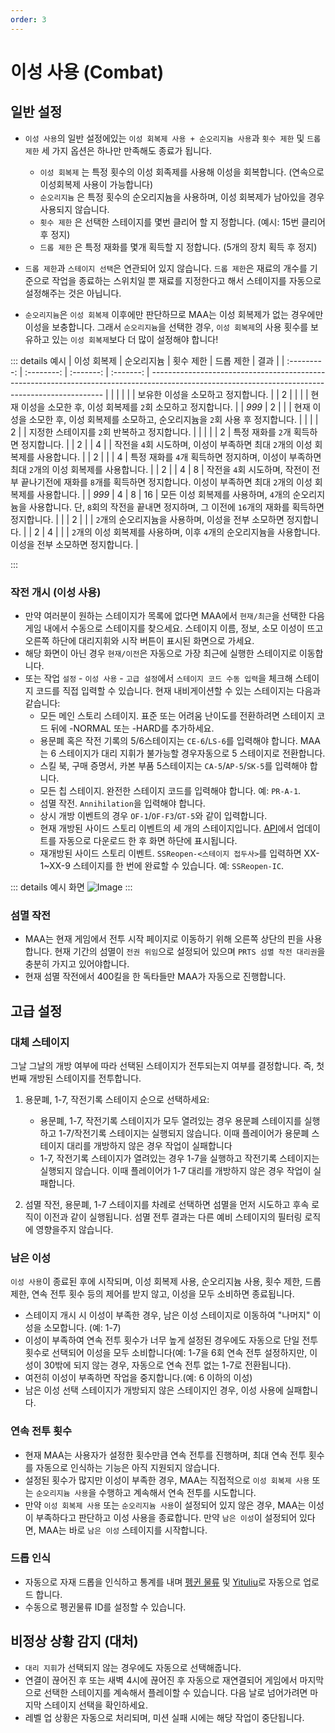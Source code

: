 ```yaml
---
order: 3
---
```


# 이성 사용 (Combat)

## 일반 설정

- `이성 사용`의 일반 설정에있는 `이성 회복제 사용 + 순오리지늄 사용`과 `횟수 제한` 및 `드롭 제한` 세 가지 옵션은 하나만 만족해도 종료가 됩니다.

  - `이성 회복제` 는 특정 횟수의 이성 회족제를 사용해 이성을 회복합니다. (연속으로 이성회복제 사용이 가능합니다)
  - `순오리지늄` 은 특정 횟수의 순오리지늄을 사용하며, 이성 회복제가 남아있을 경우 사용되지 않습니다.
  - `횟수 제한` 은 선택한 스테이지를 몇번 클리어 할 지 정합니다. (예시: 15번 클리어 후 정지)
  - `드롭 제한` 은 특정 재화를 몇개 획득할 지 정합니다. (5개의 장치 획득 후 정지)

- `드롭 제한`과 `스테이지 선택`은 연관되어 있지 않습니다. `드롭 제한`은 재료의 개수를 기준으로 작업을 종료하는 스위치일 뿐 재료를 지정한다고 해서 스테이지를 자동으로 설정해주는 것은 아닙니다.
- `순오리지늄`은 `이성 회복제` 이후에만 판단하므로 MAA는 이성 회복제가 없는 경우에만 이성을 보충합니다. 그래서 `순오리지늄`을 선택한 경우, `이성 회복제`의 사용 횟수를 보유하고 있는 `이성 회복제`보다 더 많이 설정해야 합니다!

::: details 예시
| 이성 회복제 | 순오리지늄 | 횟수 제한 | 드롭 제한 | 결과 |
| :---------: | :--------: | :-------: | :-------: | ------------------------------------------------------------------------------------------------------------------------------------------------ |
| | | | | 보유한 이성을 소모하고 정지합니다. |
| 2 | | | | 현재 이성을 소모한 후, 이성 회복제를 `2`회 소모하고 정지합니다. |
| _999_ | 2 | | | 현재 이성을 소모한 후, 이성 회복제를 소모하고, 순오리지늄을 `2`회 사용 후 정지합니다. |
| | | 2 | | 지정한 스테이지를 `2`회 반복하고 정지합니다. |
| | | | 2 | 특정 재화를 `2`개 획득하면 정지합니다. |
| 2 | | 4 | | 작전을 `4`회 시도하며, 이성이 부족하면 최대 `2`개의 이성 회복제를 사용합니다.  |
| 2 | | | 4 | 특정 재화를 `4`개 획득하면 정지하며, 이성이 부족하면 최대 `2`개의 이성 회복제를 사용합니다. |
| 2 | | 4 | 8 | 작전을 `4`회 시도하며, 작전이 전부 끝나기전에 재화를 `8`개를 획득하면 정지합니다. 이성이 부족하면 최대 `2`개의 이성 회복제를 사용합니다. |
| _999_ | 4 | 8 | 16 | 모든 이성 회복제를 사용하며, `4`개의 순오리지늄을 사용합니다. 단, `8`회의 작전을 끝내면 정지하며, 그 이전에 `16`개의 재화를 획득하면 정지합니다. |
|  | 2 | | | `2`개의 순오리지늄을 사용하며, 이성을 전부 소모하면 정지합니다.     |
| 2 | 4 | | | `2`개의 이성 회복제를 사용하며, 이후 `4`개의 순오리지늄을 사용합니다. 이성을 전부 소모하면 정지합니다. |

:::

### 작전 개시 (이성 사용)

- 만약 여러분이 원하는 스테이지가 목록에 없다면 MAA에서 `현재/최근`을 선택한 다음 게임 내에서 수동으로 스테이지를 찾으세요.
스테이지 이름, 정보, 소모 이성이 뜨고 오른쪽 하단에 대리지휘와 시작 버튼이 표시된 화면으로 가세요.
- 해당 화면이 아닌 경우 `현재/이전`은 자동으로 가장 최근에 실행한 스테이지로 이동합니다.
- 또는 작업 `설정` - `이성 사용` - `고급 설정`에서 `스테이지 코드 수동 입력`을 체크해 스테이지 코드를 직접 입력할 수 있습니다. 현재 내비게이션할 수 있는 스테이지는 다음과 같습니다:
  - 모든 메인 스토리 스테이지. 표준 또는 어려움 난이도를 전환하려면 스테이지 코드 뒤에 -NORMAL 또는 -HARD를 추가하세요.
  - 용문폐 혹은 작전 기록의 5/6스테이지는 `CE-6`/`LS-6`를 입력해야 합니다. MAA는 6 스테이지가 대리 지휘가 불가능할 경우자동으로 5 스테이지로 전환합니다.
  - 스킬 북, 구매 증명서, 카본 부품 5스테이지는 `CA-5`/`AP-5`/`SK-5`를 입력해야 합니다.
  - 모든 칩 스테이지. 완전한 스테이지 코드를 입력해야 합니다. 예: `PR-A-1`.
  - 섬멸 작전. `Annihilation`을 입력해야 합니다.
  - 상시 개방 이벤트의 경우 `OF-1`/`OF-F3`/`GT-5`와 같이 입력합니다.
  - 현재 개방된 사이드 스토리 이벤트의 세 개의 스테이지입니다. [API](https://ota.maa.plus/MaaAssistantArknights/api/gui/StageActivity.json)에서 업데이트를 자동으로 다운로드 한 후 화면 하단에 표시됩니다.
  - 재개방된 사이드 스토리 이벤트. `SSReopen-<스테이지 접두사>`를 입력하면 XX-1~XX-9 스테이지를 한 번에 완료할 수 있습니다. 예: `SSReopen-IC`.

::: details 예시 화면
![Image](https://github.com/MaaAssistantArknights/MaaAssistantArknights/assets/128385247/c57fc9ed-42be-4df3-8056-64be2e2d4652)
:::

### 섬멸 작전

- MAA는 현재 게임에서 전투 시작 페이지로 이동하기 위해 오른쪽 상단의 핀을 사용합니다. 현재 기간의 섬멸이 `전권 위임`으로 설정되어 있으며 `PRTS 섬멸 작전 대리권`을 충분히 가지고 있어야합니다.
- 현재 섬멸 작전에서 400킬을 한 독타들만 MAA가 자동으로 진행합니다.

## 고급 설정

### 대체 스테이지

그날 그날의 개방 여부에 따라 선택된 스테이지가 전투되는지 여부를 결정합니다. 즉, 첫 번째 개방된 스테이지를 전투합니다.

1. 용문폐, 1-7, 작전기록 스테이지 순으로 선택하세요:

   - 용문폐, 1-7, 작전기록 스테이지가 모두 열려있는 경우 용문폐 스테이지를 실행하고 1-7/작전기록 스테이지는 실행되지 않습니다. 이때 플레이어가 용문폐 스테이지 대리를 개방하지 않은 경우 작업이 실패합니다
   - 1-7, 작전기록 스테이지가 열려있는 경우 1-7을 실행하고 작전기록 스테이지는 실행되지 않습니다. 이때 플레이어가 1-7 대리를 개방하지 않은 경우 작업이 실패합니다.

2. 섬멸 작전, 용문폐, 1-7 스테이지를 차례로 선택하면 섬멸을 먼저 시도하고 후속 로직이 이전과 같이 실행됩니다. 섬멸 전투 결과는 다른 예비 스테이지의 필터링 로직에 영향을주지 않습니다.

### 남은 이성

`이성 사용`이 종료된 후에 시작되며, 이성 회복제 사용, 순오리지늄 사용, 횟수 제한, 드롭 제한, 연속 전투 횟수 등의 제어를 받지 않고, 이성을 모두 소비하면 종료됩니다.

- 스테이지 개시 시 이성이 부족한 경우, 남은 이성 스테이지로 이동하여 "나머지" 이성을 소모합니다. (예: 1-7)
- 이성이  부족하여 연속 전투 횟수가 너무 높게 설정된 경우에도 자동으로 단일 전투 횟수로 선택되어 이성을 모두 소비합니다(예: 1-7을 6회 연속 전투 설정하지만, 이성이 30밖에 되지 않는 경우, 자동으로 연속 전투 없는 1-7로 전환됩니다).
- 여전히 이성이 부족하면 작업을 중지합니다.(예: 6 이하의 이성)
- 남은 이성 선택 스테이지가 개방되지 않은 스테이지인 경우, 이성 사용에 실패합니다.

### 연속 전투 횟수

- 현재 MAA는 사용자가 설정한 횟수만큼 연속 전투를 진행하며, 최대 연속 전투 횟수를 자동으로 인식하는 기능은 아직 지원되지 않습니다.
- 설정된 횟수가 많지만 이성이 부족한 경우, MAA는 직접적으로 `이성 회복제 사용` 또는 `순오리지늄 사용`을 수행하고 계속해서 연속 전투를 시도합니다.
- 만약 `이성 회복제 사용` 또는 `순오리지늄 사용`이 설정되어 있지 않은 경우, MAA는 이성이 부족하다고 판단하고 이성 사용을 종료합니다. 만약 `남은 이성`이 설정되어 있다면, MAA는 바로 `남은 이성` 스테이지를 시작합니다.

### 드롭 인식

- 자동으로 자재 드롭을 인식하고 통계를 내며 [펭귄 물류](https://penguin-stats.cn/) 및 [Yituliu](https://ark.yituliu.cn/)로 자동으로 업로드 합니다.
- 수동으로 펭귄물류 ID를 설정할 수 있습니다.

## 비정상 상황 감지 (대처)

- `대리 지휘`가 선택되지 않는 경우에도 자동으로 선택해줍니다.
- 연결이 끊어진 후 또는 새벽 4시에 끊어진 후 자동으로 재연결되어 게임에서 마지막으로 선택한 스테이지를 계속해서 플레이할 수 있습니다. 다음 날로 넘어가려면 마지막 스테이지 선택을 확인하세요.
- 레벨 업 상황은 자동으로 처리되며, 미션 실패 시에는 해당 작업이 중단됩니다.

